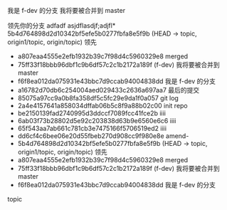 我是 f-dev 的分支
我将要被合并到 master

领先你的分支
adfadf 
asjdflasdjf;adjfl* 5b4d764898d2d10342bf5efe5b0277fbfa8e5f9b (HEAD -> topic, origin1/topic, origin/topic) 领先
* a807eaa4555e2efb1932b39c7f98d4c5960329e8 merged
* 75ff33f18bbb96dbf1c9b6df57c2c1b2172a189f (f-dev) 我将要被合并到 master
* f6f8ea012da075931e43bbc7d9ccab94004838dd 我是 f-dev 的分支
* a16782d70db6c254004aed029433c2636a697aa7 最后的提交
* 85075a97cc9a0b8fa358df5c5fc29e9da1f0a057 git log
* 2a4e4157641a858034dffab06b5c8f9a88b02c00 init repo
* be2150139fad2740995d3ddccf7089fcc41fce2b iiii
* 6ab03f73b28802d5e92c203838d63b9e6560e6c6 iiii
* 65f543aa7ab661c781cb3e7475166f5706519ed2 iiii
* dd6cf4c6bee06e20d55fbeb270d908cc9f980e8e amend-
* 5b4d764898d2d10342bf5efe5b0277fbfa8e5f9b (HEAD -> topic, origin1/topic, origin/topic) 领先
* a807eaa4555e2efb1932b39c7f98d4c5960329e8 merged
* 75ff33f18bbb96dbf1c9b6df57c2c1b2172a189f (f-dev) 我将要被合并到 master
* f6f8ea012da075931e43bbc7d9ccab94004838dd 我是 f-dev 的分支


topic